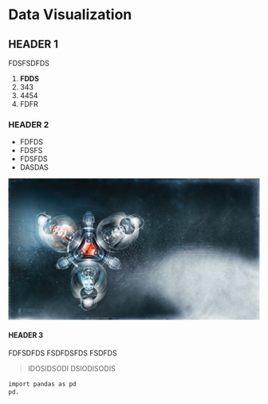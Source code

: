 # Data Visualization

## HEADER 1

FDSFSDFDS
  1. **FDDS**
  2. 343
  3. 4454
  4. FDFR

### HEADER 2

  * FDFDS
  * FDSFS
  * FDSFDS
  * DASDAS
  
![My Image 1](img1.jpg)

####  HEADER 3

FDFSDFDS FSDFDSFDS FSDFDS

> IDOSIDSODI DSIODISODIS

```
import pandas as pd
pd.
```
